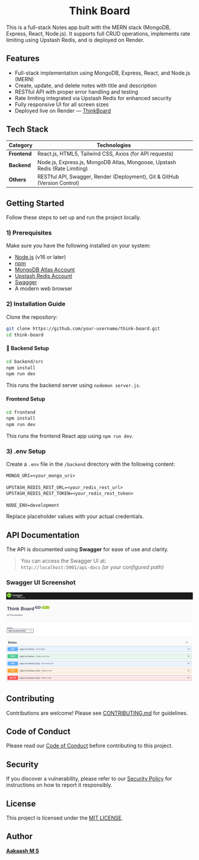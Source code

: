 <h1 align="center">Think Board</h1>

This is a full-stack Notes app built with the MERN stack (MongoDB, Express, React, Node.js). It supports full CRUD operations, implements rate limiting using Upstash Redis, and is deployed on Render.

## Features

- Full-stack implementation using MongoDB, Express, React, and Node.js (MERN)
- Create, update, and delete notes with title and description
- RESTful API with proper error handling and testing
- Rate limiting integrated via Upstash Redis for enhanced security
- Fully responsive UI for all screen sizes
- Deployed live on Render — [ThinkBoard](https://think-board-db7v.onrender.com/)


## Tech Stack

| Category     | Technologies                                                                 |
|--------------|------------------------------------------------------------------------------|
| **Frontend** | React.js, HTML5, Tailwind CSS, Axios (for API requests)                              |
| **Backend**  | Node.js, Express.js, MongoDB Atlas, Mongoose, Upstash Redis (Rate Limiting) |
| **Others**   | RESTful API, Swagger, Render (Deployment), Git & GitHub (Version Control)            |



## Getting Started

Follow these steps to set up and run the project locally.

### 1) Prerequisites

Make sure you have the following installed on your system:

- [Node.js](https://nodejs.org/en/download/) (v16 or later)
- [npm](https://www.npmjs.com/)
- [MongoDB Atlas Account](https://www.mongodb.com/cloud/atlas)
- [Upstash Redis Account](https://upstash.com/)
- [Swagger](https://swagger.io/tools/swagger-ui/) 
- A modern web browser

### 2) Installation Guide

Clone the repository:

```bash
git clone https://github.com/your-username/think-board.git
cd think-board
```

#### 🔧 Backend Setup

```bash
cd backend/src
npm install
npm run dev
```

This runs the backend server using `nodemon server.js`.

#### Frontend Setup

```bash
cd frontend
npm install
npm run dev
```

This runs the frontend React app using `npm run dev`.

### 3) .env Setup

Create a `.env` file in the `/backend` directory with the following content:

```env
MONGO_URI=<your_mongo_uri>

UPSTASH_REDIS_REST_URL=<your_redis_rest_url>
UPSTASH_REDIS_REST_TOKEN=<your_redis_rest_token>

NODE_ENV=development
```

Replace placeholder values with your actual credentials.


## API Documentation

The API is documented using **Swagger** for ease of use and clarity.

> You can access the Swagger UI at:  
> `http://localhost:5001/api-docs` _(or your configured path)_

### Swagger UI Screenshot

![Swagger Docs Screenshot](./docs/swagger-ui.png)

## Contributing
Contributions are welcome! Please see [CONTRIBUTING.md](docs/CONTRIBUTING.md) for guidelines.

## Code of Conduct
Please read our [Code of Conduct](docs/CODE_OF_CONDUCT.md) before contributing to this project.

## Security
If you discover a vulnerability, please refer to our [Security Policy](docs/SECURITY.md) for instructions on how to report it responsibly.

## License  
This project is licensed under the [MIT LICENSE](LICENSE).


## Author

[**Aakaash M S**](https://github.com/msaakaash)

